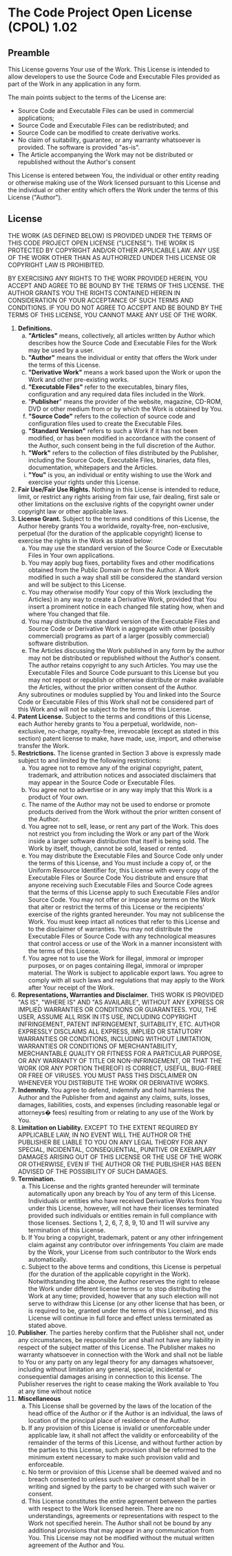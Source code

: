 <h1>The Code Project Open License (CPOL) 1.02</h1>
<h2>Preamble</h2>
<p>
	This License governs Your use of the Work. This License is intended to allow developers
	to use the Source Code and Executable Files provided as part of the Work in any
	application in any form.
</p>
<p>
	The main points subject to the terms of the License are:</p>
<ul>
	<li>Source Code and Executable Files can be used in commercial applications;</li>
	<li>Source Code and Executable Files can be redistributed; and</li>
	<li>Source Code can be modified to create derivative works.</li>
	<li>No claim of suitability, guarantee, or any warranty whatsoever is provided. The software is
	provided "as-is".</li>
	<li>The Article accompanying the Work may not be distributed or republished without the 
	Author's consent</li>
</ul>

<p>
	This License is entered between You, the individual or other entity reading or otherwise
	making use of the Work licensed pursuant to this License and the individual or other
	entity which offers the Work under the terms of this License ("Author").</p>

<h2>License</h2>
	<p>
		THE WORK (AS DEFINED BELOW) IS PROVIDED UNDER THE TERMS OF THIS CODE PROJECT OPEN
		LICENSE ("LICENSE"). THE WORK IS PROTECTED BY COPYRIGHT AND/OR OTHER APPLICABLE
		LAW. ANY USE OF THE WORK OTHER THAN AS AUTHORIZED UNDER THIS LICENSE OR COPYRIGHT
		LAW IS PROHIBITED.</p>
	<p>
		BY EXERCISING ANY RIGHTS TO THE WORK PROVIDED HEREIN, YOU ACCEPT AND AGREE TO BE
		BOUND BY THE TERMS OF THIS LICENSE. THE AUTHOR GRANTS YOU THE RIGHTS CONTAINED HEREIN
		IN CONSIDERATION OF YOUR ACCEPTANCE OF SUCH TERMS AND CONDITIONS. IF YOU DO NOT
		AGREE TO ACCEPT AND BE BOUND BY THE TERMS OF THIS LICENSE, YOU CANNOT MAKE ANY
		USE OF THE WORK.</p>
	
<ol class="SpacedList">
	<li><strong>Definitions.</strong>
		<ol class="SpacedList" style="list-style-type: lower-alpha;">
			<li><strong>"Articles"</strong> means, collectively, all articles written by Author
				which describes how the Source Code and Executable Files for the Work may be used
				by a user.</li>
			<li><b>"Author"</b> means the individual or entity that offers the Work under the terms
				of this License.<strong></strong></li>
			<li><strong>"Derivative Work"</strong> means a work based upon the Work or upon the
				Work and other pre-existing works.</li>
			<li><b>"Executable Files"</b> refer to the executables, binary files, configuration
				and any required data files included in the Work.</li>
			<li>"<b>Publisher</b>" means the provider of the website, magazine, CD-ROM, DVD or other
				medium from or by which the Work is obtained by You.</li>
			<li><b>"Source Code"</b> refers to the collection of source code and configuration files
				used to create the Executable Files.</li>
			<li><b>"Standard Version"</b> refers to such a Work if it has not been modified, or
				has been modified in accordance with the consent of the Author, such consent being
				in the full discretion of the Author. </li>
			<li><b>"Work"</b> refers to the collection of files distributed by the Publisher, including
				the Source Code, Executable Files, binaries, data files, documentation, whitepapers
				and the Articles. </li>
			<li><b>"You"</b> is you, an individual or entity wishing to use the Work and exercise
				your rights under this License.
			</li>
		</ol>
	</li>
	<li><strong>Fair Use/Fair Use Rights.</strong> Nothing in this License is intended to
		reduce, limit, or restrict any rights arising from fair use, fair dealing, first
		sale or other limitations on the exclusive rights of the copyright owner under copyright
		law or other applicable laws.
	</li>
	<li><strong>License Grant.</strong> Subject to the terms and conditions of this License,
		the Author hereby grants You a worldwide, royalty-free, non-exclusive, perpetual
		(for the duration of the applicable copyright) license to exercise the rights in
		the Work as stated below:
		<ol class="SpacedList" style="list-style-type: lower-alpha;">
			<li>You may use the standard version of the Source Code or Executable Files in Your
				own applications. </li>
			<li>You may apply bug fixes, portability fixes and other modifications obtained from
				the Public Domain or from the Author. A Work modified in such a way shall still
				be considered the standard version and will be subject to this License.</li>
			<li>You may otherwise modify Your copy of this Work (excluding the Articles) in any
				way to create a Derivative Work, provided that You insert a prominent notice in
				each changed file stating how, when and where You changed that file.</li>
			<li>You may distribute the standard version of the Executable Files and Source Code
				or Derivative Work in aggregate with other (possibly commercial) programs as part
				of a larger (possibly commercial) software distribution. </li>
			<li>The Articles discussing the Work published in any form by the author may not be
				distributed or republished without the Author&#39;s consent. The author retains
				copyright to any such Articles. You may use the Executable Files and Source Code
				pursuant to this License but you may not repost or republish or otherwise distribute
				or make available the Articles, without the prior written consent of the Author.</li>
		</ol>
		Any subroutines or modules supplied by You and linked into the Source Code or Executable
		Files of this Work shall not be considered part of this Work and will not be subject
		to the terms of this License.
	</li>
	<li><strong>Patent License.</strong> Subject to the terms and conditions of this License, 
	each Author hereby grants to You a perpetual, worldwide, non-exclusive, no-charge, royalty-free, 
	irrevocable (except as stated in this section) patent license to make, have made, use, import, 
	and otherwise transfer the Work.</li>
	<li><strong>Restrictions.</strong> The license granted in Section 3 above is expressly
		made subject to and limited by the following restrictions:
		<ol class="SpacedList" style="list-style-type: lower-alpha;">
			<li>You agree not to remove any of the original copyright, patent, trademark, and 
				attribution notices and associated disclaimers that may appear in the Source Code 
				or Executable Files. </li>
			<li>You agree not to advertise or in any way imply that this Work is a product of Your
				own. </li>
			<li>The name of the Author may not be used to endorse or promote products derived from
				the Work without the prior written consent of the Author.</li>
			<li>You agree not to sell, lease, or rent any part of the Work. This does not restrict
			    you from including the Work or any part of the Work inside a larger software 
			    distribution that itself is being sold. The Work by itself, though, cannot be sold, 
			    leased or rented.</li>
			<li>You may distribute the Executable Files and Source Code only under the terms of
				this License, and You must include a copy of, or the Uniform Resource Identifier
				for, this License with every copy of the Executable Files or Source Code You distribute
				and ensure that anyone receiving such Executable Files and Source Code agrees that
				the terms of this License apply to such Executable Files and/or Source Code. You
				may not offer or impose any terms on the Work that alter or restrict the terms of
				this License or the recipients&#39; exercise of the rights granted hereunder. You
				may not sublicense the Work. You must keep intact all notices that refer to this
				License and to the disclaimer of warranties. You may not distribute the Executable
				Files or Source Code with any technological measures that control access or use
				of the Work in a manner inconsistent with the terms of this License. </li>
			<li>You agree not to use the Work for illegal, immoral or improper purposes, or on pages
				containing illegal, immoral or improper material. The Work is subject to applicable
				export laws. You agree to comply with all such laws and regulations that may apply
				to the Work after Your receipt of the Work.
			</li>
		</ol>
	</li>
	<li><strong>Representations, Warranties and Disclaimer.</strong> THIS WORK IS PROVIDED
		"AS IS", "WHERE IS" AND "AS AVAILABLE", WITHOUT ANY EXPRESS OR IMPLIED WARRANTIES
		OR CONDITIONS OR GUARANTEES. YOU, THE USER, ASSUME ALL RISK IN ITS USE, INCLUDING
		COPYRIGHT INFRINGEMENT, PATENT INFRINGEMENT, SUITABILITY, ETC. AUTHOR EXPRESSLY
		DISCLAIMS ALL EXPRESS, IMPLIED OR STATUTORY WARRANTIES OR CONDITIONS, INCLUDING
		WITHOUT LIMITATION, WARRANTIES OR CONDITIONS OF MERCHANTABILITY, MERCHANTABLE QUALITY
		OR FITNESS FOR A PARTICULAR PURPOSE, OR ANY WARRANTY OF TITLE OR NON-INFRINGEMENT,
		OR THAT THE WORK (OR ANY PORTION THEREOF) IS CORRECT, USEFUL, BUG-FREE OR FREE OF
		VIRUSES. YOU MUST PASS THIS DISCLAIMER ON WHENEVER YOU DISTRIBUTE THE WORK OR DERIVATIVE
		WORKS.
	</li>
	<li><b>Indemnity. </b>You agree to defend, indemnify and hold harmless the Author and
		the Publisher from and against any claims, suits, losses, damages, liabilities,
		costs, and expenses (including reasonable legal or attorneys� fees) resulting from
		or relating to any use of the Work by You.
	</li>
	<li><strong>Limitation on Liability.</strong> EXCEPT TO THE EXTENT REQUIRED BY APPLICABLE
		LAW, IN NO EVENT WILL THE AUTHOR OR THE PUBLISHER BE LIABLE TO YOU ON ANY LEGAL
		THEORY FOR ANY SPECIAL, INCIDENTAL, CONSEQUENTIAL, PUNITIVE OR EXEMPLARY DAMAGES
		ARISING OUT OF THIS LICENSE OR THE USE OF THE WORK OR OTHERWISE, EVEN IF THE AUTHOR
		OR THE PUBLISHER HAS BEEN ADVISED OF THE POSSIBILITY OF SUCH DAMAGES.
	</li>
	<li><strong>Termination.</strong>
	<ol style="list-style-type: lower-alpha;">
			<li>This License and the rights granted hereunder will terminate automatically upon
				any breach by You of any term of this License. Individuals or entities who have
				received Derivative Works from You under this License, however, will not have their
				licenses terminated provided such individuals or entities remain in full compliance
				with those licenses. Sections 1, 2, 6, 7, 8, 9, 10 and 11 will survive any termination
				of this License. </li>
			<li>If You bring a copyright, trademark, patent or any other infringement claim against 
				any contributor over infringements You claim are made by the Work, your License 
				from such contributor to the Work ends automatically.</li>
			<li>Subject to the above terms and conditions, this License is perpetual (for the duration
				of the applicable copyright in the Work). Notwithstanding the above, the Author
				reserves the right to release the Work under different license terms or to stop
				distributing the Work at any time; provided, however that any such election will
				not serve to withdraw this License (or any other license that has been, or is required
				to be, granted under the terms of this License), and this License will continue
				in full force and effect unless terminated as stated above.
			</li>
		</ol>
	</li>
	<li><strong>Publisher</strong>. The parties hereby confirm that the Publisher shall
		not, under any circumstances, be responsible for and shall not have any liability
		in respect of the subject matter of this License. The Publisher makes no warranty
		whatsoever in connection with the Work and shall not be liable to You or any party
		on any legal theory for any damages whatsoever, including without limitation any
		general, special, incidental or consequential damages arising in connection to this
		license. The Publisher reserves the right to cease making the Work available to
		You at any time without notice</li>
	<li><strong>Miscellaneous</strong>
	<ol class="SpacedList" style="list-style-type: lower-alpha;">
			<li>This License shall be governed by the laws of the location of the head office of
				the Author or if the Author is an individual, the laws of location of the principal
				place of residence of the Author.</li>
			<li>If any provision of this License is invalid or unenforceable under applicable law,
				it shall not affect the validity or enforceability of the remainder of the terms
				of this License, and without further action by the parties to this License, such
				provision shall be reformed to the minimum extent necessary to make such provision
				valid and enforceable. </li>
			<li>No term or provision of this License shall be deemed waived and no breach consented
				to unless such waiver or consent shall be in writing and signed by the party to
				be charged with such waiver or consent. </li>
			<li>This License constitutes the entire agreement between the parties with respect to
				the Work licensed herein. There are no understandings, agreements or representations
				with respect to the Work not specified herein. The Author shall not be bound by
				any additional provisions that may appear in any communication from You. This License
				may not be modified without the mutual written agreement of the Author and You.
			</li>
		</ol>
	</li>
</ol>

